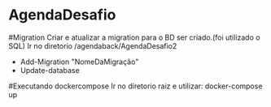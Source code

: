 # AgendaDesafio

#Migration
Criar e atualizar a migration para o BD ser criado.(foi utilizado o SQL)
Ir no diretorio /agendaback/AgendaDesafio2
- Add-Migration  "NomeDaMigração"
- Update-database

#Executando dockercompose
Ir no diretorio raiz e utilizar:
docker-compose up